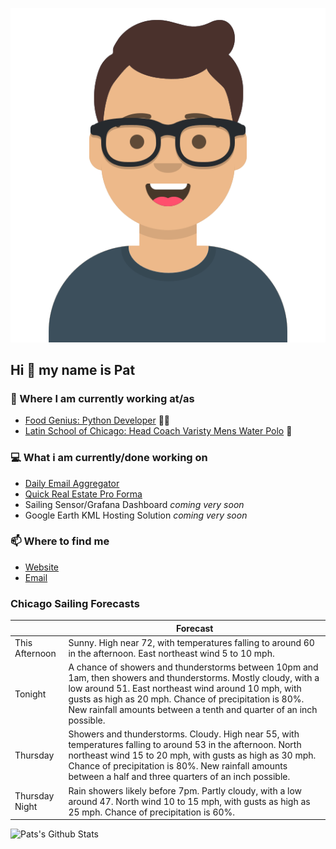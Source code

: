 [![Social banner for p-j-falconer](https://raw.githubusercontent.com/P-J-FALCONER/P-J-FALCONER/master/assets/avataaars.svg)](https://patfalconer.com/)
## Hi :wave: my name is Pat

### 💼 Where I am currently working at/as
- [Food Genius: Python Developer](https://getfoodgenius.com/) 🍔🐍
- [Latin School of Chicago: Head Coach Varisty Mens Water Polo](https://www.latinschool.org/) 🤽


### 💻 What i am currently/done working on
 - [Daily Email Aggregator](https://github.com/P-J-FALCONER/dott_daily_mail)
 - [Quick Real Estate Pro Forma](https://github.com/P-J-FALCONER/henry)
 - Sailing Sensor/Grafana Dashboard *coming very soon*
 - Google Earth KML Hosting Solution *coming very soon*

### 📫 Where to find me
 - [Website](https://patfalconer.com/)
 - [Email](mailto:patrick.j.falconer@gmail.com)


### Chicago Sailing Forecasts
|   | Forecast  |
|---|---|
| This Afternoon | Sunny. High near 72, with temperatures falling to around 60 in the afternoon. East northeast wind 5 to 10 mph. |
| Tonight | A chance of showers and thunderstorms between 10pm and 1am, then showers and thunderstorms. Mostly cloudy, with a low around 51. East northeast wind around 10 mph, with gusts as high as 20 mph. Chance of precipitation is 80%. New rainfall amounts between a tenth and quarter of an inch possible. |
| Thursday | Showers and thunderstorms. Cloudy. High near 55, with temperatures falling to around 53 in the afternoon. North northeast wind 15 to 20 mph, with gusts as high as 30 mph. Chance of precipitation is 80%. New rainfall amounts between a half and three quarters of an inch possible. |
| Thursday Night | Rain showers likely before 7pm. Partly cloudy, with a low around 47. North wind 10 to 15 mph, with gusts as high as 25 mph. Chance of precipitation is 60%. |

![Pats's Github Stats](https://github-readme-stats.vercel.app/api?username=p-j-falconer&show_icons=true&theme=radical)
